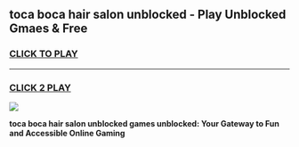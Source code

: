 
## toca boca hair salon unblocked - Play Unblocked Gmaes & Free
<h3>
<a href="https://news.freeplayer.one?title=toca_boca_hair_salon_unblocked&ref=16F">CLICK TO PLAY</a></h3>
<hr>

<h3>
<a href="https://news.freeplayer.one?title=toca_boca_hair_salon_unblocked&ref=16F">CLICK 2 PLAY</a>
  
</h3>

<a href="https://news.freeplayer.one?title=toca_boca_hair_salon_unblocked&ref=16F/"><img src="https://clearcache.store/games.png"></a>


**toca boca hair salon unblocked games unblocked: Your Gateway to Fun and Accessible Online Gaming**
